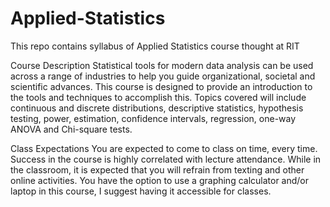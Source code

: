 # Applied-Statistics
This repo contains syllabus of Applied Statistics course thought at RIT

Course Description
Statistical tools for modern data analysis can be used across a range of industries to help you guide organizational, societal and scientific advances. This course is designed to provide an introduction to the tools and techniques to accomplish this. Topics covered will include continuous and discrete distributions, descriptive statistics, hypothesis testing, power, estimation, confidence intervals, regression, one-way ANOVA and Chi-square tests.

Class Expectations
You are expected to come to class on time, every time. Success in the course is highly correlated with lecture attendance. While in the classroom, it is expected that you will refrain from texting and other online activities. You have the option to use a graphing calculator and/or laptop in this course, I suggest having it accessible for classes.
